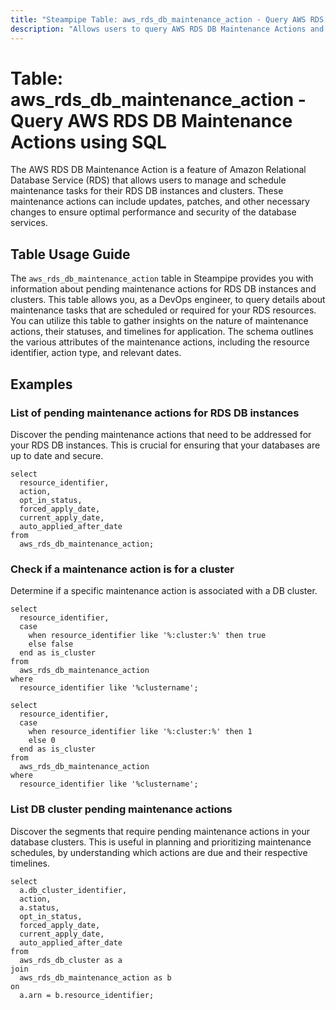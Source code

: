 ```yaml
---
title: "Steampipe Table: aws_rds_db_maintenance_action - Query AWS RDS DB Maintenance Actions using SQL"
description: "Allows users to query AWS RDS DB Maintenance Actions and retrieve valuable information about pending maintenance tasks for RDS DB instances and clusters."
---
```


# Table: aws_rds_db_maintenance_action - Query AWS RDS DB Maintenance Actions using SQL

The AWS RDS DB Maintenance Action is a feature of Amazon Relational Database Service (RDS) that allows users to manage and schedule maintenance tasks for their RDS DB instances and clusters. These maintenance actions can include updates, patches, and other necessary changes to ensure optimal performance and security of the database services.

## Table Usage Guide

The `aws_rds_db_maintenance_action` table in Steampipe provides you with information about pending maintenance actions for RDS DB instances and clusters. This table allows you, as a DevOps engineer, to query details about maintenance tasks that are scheduled or required for your RDS resources. You can utilize this table to gather insights on the nature of maintenance actions, their statuses, and timelines for application. The schema outlines the various attributes of the maintenance actions, including the resource identifier, action type, and relevant dates.

## Examples

### List of pending maintenance actions for RDS DB instances
Discover the pending maintenance actions that need to be addressed for your RDS DB instances. This is crucial for ensuring that your databases are up to date and secure.

```sql+postgres
select
  resource_identifier,
  action,
  opt_in_status,
  forced_apply_date,
  current_apply_date,
  auto_applied_after_date
from
  aws_rds_db_maintenance_action;
```

### Check if a maintenance action is for a cluster
Determine if a specific maintenance action is associated with a DB cluster.

```sql+postgres
select
  resource_identifier,
  case
    when resource_identifier like '%:cluster:%' then true
    else false
  end as is_cluster
from
  aws_rds_db_maintenance_action
where 
  resource_identifier like '%clustername';
```

```sql+sqlite
select
  resource_identifier,
  case
    when resource_identifier like '%:cluster:%' then 1
    else 0
  end as is_cluster
from
  aws_rds_db_maintenance_action
where 
  resource_identifier like '%clustername';
```

### List DB cluster pending maintenance actions
Discover the segments that require pending maintenance actions in your database clusters. This is useful in planning and prioritizing maintenance schedules, by understanding which actions are due and their respective timelines.

```sql+postgres
select
  a.db_cluster_identifier,
  action,
  a.status,
  opt_in_status,
  forced_apply_date,
  current_apply_date,
  auto_applied_after_date
from 
  aws_rds_db_cluster as a
join 
  aws_rds_db_maintenance_action as b 
on 
  a.arn = b.resource_identifier;
```